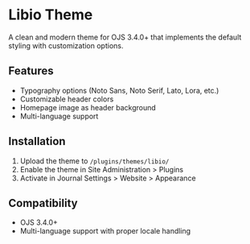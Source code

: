 # Libio Theme

A clean and modern theme for OJS 3.4.0+ that implements the default styling with customization options.

## Features

- Typography options (Noto Sans, Noto Serif, Lato, Lora, etc.)
- Customizable header colors
- Homepage image as header background
- Multi-language support

## Installation

1. Upload the theme to `/plugins/themes/libio/`
2. Enable the theme in Site Administration > Plugins
3. Activate in Journal Settings > Website > Appearance

## Compatibility

- OJS 3.4.0+
- Multi-language support with proper locale handling